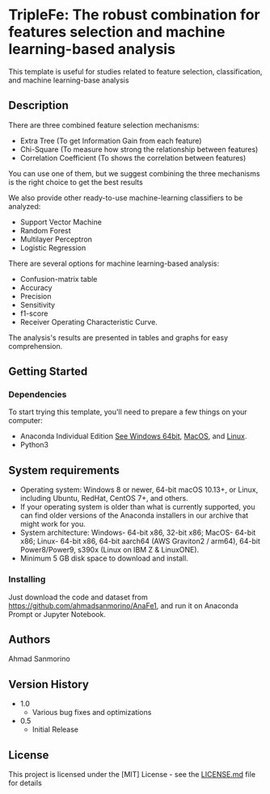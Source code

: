 # TripleFe: The robust combination for features selection and machine learning-based analysis

This template is useful for studies related to feature selection, classification, and machine learning-base analysis

## Description

There are three combined feature selection mechanisms:
* Extra Tree (To get Information Gain from each feature)
* Chi-Square (To measure how strong the relationship between features)
* Correlation Coefficient (To shows the correlation between features)

You can use one of them, but we suggest combining the three mechanisms is the right choice to get the best results 

We also provide other ready-to-use machine-learning classifiers to be analyzed:
* Support Vector Machine
* Random Forest
* Multilayer Perceptron
* Logistic Regression

There are several options for machine learning-based analysis:
* Confusion-matrix table
* Accuracy
* Precision
* Sensitivity
* f1-score
* Receiver Operating Characteristic Curve.

The analysis's results are presented in tables and graphs for easy comprehension.

## Getting Started

### Dependencies

To start trying this template, you'll need to prepare a few things on your computer:
* Anaconda Individual Edition [See Windows 64bit](https://docs.anaconda.com/anaconda/install/hashes/Anaconda3-2021.05-Windows-x86_64.exe-hash/), [MacOS](https://docs.anaconda.com/anaconda/install/mac-os/), and [Linux](https://docs.anaconda.com/anaconda/install/linux/).
* Python3

## System requirements

* Operating system: Windows 8 or newer, 64-bit macOS 10.13+, or Linux, including Ubuntu, RedHat, CentOS 7+, and others.
* If your operating system is older than what is currently supported, you can find older versions of the Anaconda installers in our archive that might work for you. 
* System architecture: Windows- 64-bit x86, 32-bit x86; MacOS- 64-bit x86; Linux- 64-bit x86, 64-bit aarch64 (AWS Graviton2 / arm64), 64-bit Power8/Power9, s390x (Linux on IBM Z & LinuxONE).
* Minimum 5 GB disk space to download and install.

### Installing

Just download the code and dataset from https://github.com/ahmadsanmorino/AnaFe1, and run it on Anaconda Prompt or Jupyter Notebook. 

## Authors

Ahmad Sanmorino

## Version History

* 1.0
    * Various bug fixes and optimizations
* 0.5
    * Initial Release

## License

This project is licensed under the [MIT] License - see the [LICENSE.md](https://github.com/ahmadsanmorino/AnaFe1/blob/main/LICENSE) file for details
